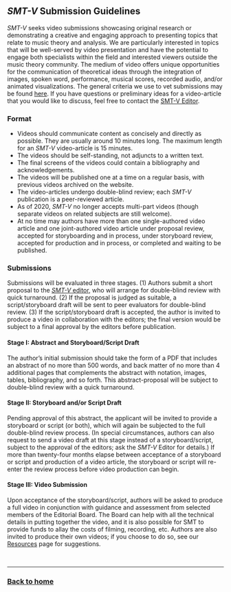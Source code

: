 ## _SMT-V_ Submission Guidelines

_SMT-V_ seeks video submissions showcasing original research or demonstrating a creative and engaging approach to presenting topics that relate to music theory and analysis. We are particularly interested in topics that will be well-served by video presentation and have the potential to engage both specialists within the field and interested viewers outside the music theory community. The medium of video offers unique opportunities for the communication of theoretical ideas through the integration of images, spoken word, performance, musical scores, recorded audio, and/or animated visualizations. The general criteria we use to vet submissions may be found [here](criteria.pdf). If you have questions or preliminary ideas for a video-article that you would like to discuss, feel free to contact the [SMT-V Editor](mailto:SMT-V-editor@societymusictheory.org).

### Format 
- Videos should communicate content as concisely and directly as possible. They are usually around 10 minutes long. The maximum length for an _SMT-V_ video-article is 15 minutes.
- The videos should be self-standing, not adjuncts to a written text.
- The final screens of the videos could contain a bibliography and acknowledgements.
- The videos will be published one at a time on a regular basis, with previous videos archived on the website.
- The video-articles undergo double-blind review; each _SMT-V_ publication is a peer-reviewed article.
- As of 2020, _SMT-V_ no longer accepts multi-part videos (though separate videos on related subjects are still welcome).
- At no time may authors have more than one single-authored video article and one joint-authored video article under proposal review, accepted for storyboarding and in process, under storyboard review, accepted for production and in process, or completed and waiting to be published.

### Submissions
Submissions will be evaluated in three stages. (1) Authors submit a short proposal to the [_SMT-V_ editor](mailto:SMT-V-editor@societymusictheory.org), who will arrange for double-blind review with quick turnaround. (2) If the proposal is judged as suitable, a script/storyboard draft will be sent to peer evaluators for double-blind review. (3) If the script/storyboard draft is accepted, the author is invited to produce a video in collaboration with the editors; the final version would be subject to a final approval by the editors before publication.

#### Stage I: Abstract and Storyboard/Script Draft
The author’s initial submission should take the form of a PDF that includes an abstract of no more than 500 words, and back matter of no more than 4 additional pages that complements the abstract with notation, images, tables, bibliography, and so forth. This abstract-proposal will be subject to double-blind review with a quick turnaround. 

#### Stage II: Storyboard and/or Script Draft
Pending approval of this abstract, the applicant will be invited to provide a storyboard or script (or both), which will again be subjected to the full double-blind review process. (In special circumstances, authors can also request to send a video draft at this stage instead of a storyboard/script, subject to the approval of the editors; ask the _SMT-V_ Editor for details.) If more than twenty-four months elapse between acceptance of a storyboard or script and production of a video article, the storyboard or script will re-enter the review process before video production can begin.

#### Stage III: Video Submission
Upon acceptance of the storyboard/script, authors will be asked to produce a full video in conjunction with guidance and assessment from selected members of the Editorial Board. The Board can help with all the technical details in putting together the video, and it is also possible for SMT to provide funds to allay the costs of filming, recording, etc. Authors are also invited to produce their own videos; if you choose to do so, see our [Resources](resources.md) page for suggestions.

<p>&nbsp;</p>
<hr>

<h3><a href="{{ "/" | relative_url }}">Back to home</a></h3>
